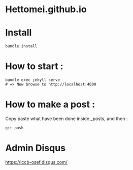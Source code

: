 Hettomei.github.io
==================

# Install

```
bundle install
```

# How to start :

```
bundle exec jekyll serve
# => Now browse to http://localhost:4000
```

# How to make a post :

Copy paste what have been done inside _posts, and then :

```
git push
```

# Admin Disqus

https://lccb-osef.disqus.com/
